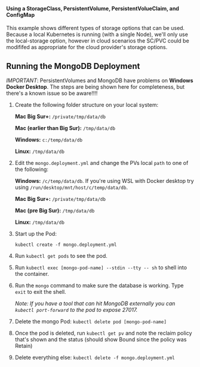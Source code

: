 #### Using a StorageClass, PersistentVolume, PersistentVolueClaim, and ConfigMap

This example shows different types of storage options that can be used. Because a local Kubernetes is running (with a single Node), we'll
only use the local-storage option, however in cloud scenarios the SC/PVC could be modififed as appropriate for the cloud provider's storage options.

## Running the MongoDB Deployment

*IMPORTANT*: PersistentVolumes and MongoDB have problems on **Windows Docker Desktop**. The steps are being shown here for completeness, but there's a known issue so be aware!!!!

1. Create the following folder structure on your local system:

    **Mac Big Sur+:** `/private/tmp/data/db`

    **Mac (earlier than Big Sur):** `/tmp/data/db`

    **Windows:**   `c:/temp/data/db`

    **Linux:** `/tmp/data/db`


2. Edit the `mongo.deployment.yml` and change the PVs local `path` to one of the following:

    **Windows:**  `/c/temp/data/db`. If you're using WSL with Docker desktop try using `/run/desktop/mnt/host/c/temp/data/db`.

    **Mac Big Sur+:** `/private/tmp/data/db`

    **Mac (pre Big Sur):** `/tmp/data/db`

    **Linux:** `/tmp/data/db`


3. Start up the Pod:

    `kubectl create -f mongo.deployment.yml`


4. Run `kubectl get pods` to see the pod.


5. Run `kubectl exec [mongo-pod-name] --stdin --tty -- sh` to shell into the container. 


6. Run the `mongo` command to make sure the database is working. Type `exit` to exit the shell.

    *Note: If you have a tool that can hit MongoDB externally you can `kubectl port-forward` to the pod to expose 27017.*


6. Delete the mongo Pod: `kubectl delete pod [mongo-pod-name]`


7. Once the pod is deleted, run `kubectl get pv` and note the reclaim policy that's shown and the status (should show Bound since the policy was Retain)


8. Delete everything else: `kubectl delete -f mongo.deployment.yml`

